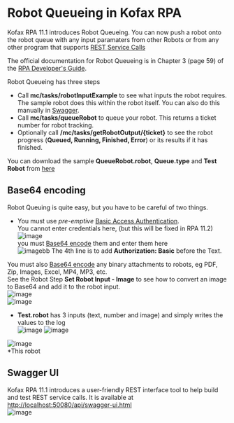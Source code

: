 # Robot Queueing in Kofax RPA

Kofax RPA 11.1 introduces Robot Queueing. You can now push a robot onto the robot queue with any input paramaters from other Robots or from any other program that supports [REST Service Calls](https://en.wikipedia.org/wiki/Representational_state_transfer)

The official documentation for Robot Queueing is in Chapter 3 (page 59) of the [RPA Developer's Guide](https://docshield.kofax.com/RPA/en_US/11.1.0_vwsnqu4c9o/print/KofaxRPADevelopersGuide_EN.pdf).

Robot Queueing has three steps
* Call **mc/tasks/robotInputExample** to see what inputs the robot requires. The sample robot does this within the robot itself. You can also do this manually in [Swagger](#swagger-ui).
* Call **mc/tasks/queueRobot** to queue your robot. This returns a ticket number for robot tracking.
* Optionally call **/mc/tasks/getRobotOutput/{ticket}** to see the robot progress (**Queued, Running, Finished, Error**) or its results if it has finished.

You can download the sample **QueueRobot.robot**, **Queue.type** and **Test Robot** from [here](https://github.com/KofaxRPA/RPA-11.1/tree/main/QueueRobot)

## Base64 encoding
Robot Queuing is quite easy, but you have to be careful of two things.
* You must use *pre-emptive* [Basic Access Authentication](https://en.wikipedia.org/wiki/Basic_access_authentication#Client_side).  
You cannot enter credentials here, (but this will be fixed in RPA 11.2)  
![image](https://user-images.githubusercontent.com/47416964/100008521-daf58080-2dcd-11eb-9d87-3cac1f88c76a.png)  
you must [Base64 encode](https://en.wikipedia.org/wiki/Base64#Examples) them and enter them here  
![image](https://user-images.githubusercontent.com/47416964/100008642-fe203000-2dcd-11eb-8480-9eedbac12d7d.png)bb
The 4th line is to add **Authorization: Basic** before the Text.

You must also [Base64 encode](https://en.wikipedia.org/wiki/Base64#Examples) any binary attachments to robots, eg PDF, Zip, Images, Excel, MP4, MP3, etc.   
See the Robot Step **Set Robot Input - Image** to see how to convert an image to Base64 and add it to the robot input.  
![image](https://user-images.githubusercontent.com/47416964/100009065-9dddbe00-2dce-11eb-81d4-225c5e8bd36f.png)  
![image](https://user-images.githubusercontent.com/47416964/100009145-bc43b980-2dce-11eb-90f9-1554a401803e.png)



* **Test.robot** has 3 inputs (text, number and image) and simply writes the values to the log  
![image](https://user-images.githubusercontent.com/47416964/99886070-ed3eb580-2c39-11eb-986e-ac73f698e54a.png) ![image](https://user-images.githubusercontent.com/47416964/99886078-fb8cd180-2c39-11eb-9948-10249df9a092.png)


![image](https://user-images.githubusercontent.com/47416964/99885930-e794a000-2c38-11eb-9074-b21bc479bc88.png)  
*This robot



## Swagger UI

Kofax RPA 11.1 introduces a user-friendly REST interface tool to help build and test REST service calls. It is available at [http://localhost:50080/api/swagger-ui.html](http://localhost:50080/api/swagger-ui.html)    
![image](https://user-images.githubusercontent.com/47416964/98936352-26ae4d00-24e5-11eb-8e07-910e620dc274.png)
